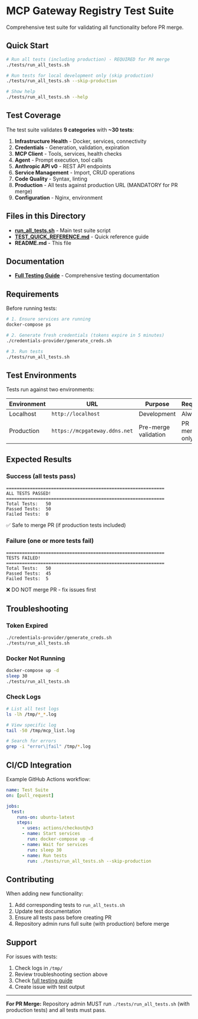 # MCP Gateway Registry Test Suite

Comprehensive test suite for validating all functionality before PR merge.

## Quick Start

```bash
# Run all tests (including production) - REQUIRED for PR merge
./tests/run_all_tests.sh

# Run tests for local development only (skip production)
./tests/run_all_tests.sh --skip-production

# Show help
./tests/run_all_tests.sh --help
```

## Test Coverage

The test suite validates **9 categories** with **~30 tests**:

1. **Infrastructure Health** - Docker, services, connectivity
2. **Credentials** - Generation, validation, expiration
3. **MCP Client** - Tools, services, health checks
4. **Agent** - Prompt execution, tool calls
5. **Anthropic API v0** - REST API endpoints
6. **Service Management** - Import, CRUD operations
7. **Code Quality** - Syntax, linting
8. **Production** - All tests against production URL (MANDATORY for PR merge)
9. **Configuration** - Nginx, environment

## Files in this Directory

- **[run_all_tests.sh](run_all_tests.sh)** - Main test suite script
- **[TEST_QUICK_REFERENCE.md](TEST_QUICK_REFERENCE.md)** - Quick reference guide
- **README.md** - This file

## Documentation

- **[Full Testing Guide](../docs/testing.md)** - Comprehensive testing documentation

## Requirements

Before running tests:

```bash
# 1. Ensure services are running
docker-compose ps

# 2. Generate fresh credentials (tokens expire in 5 minutes)
./credentials-provider/generate_creds.sh

# 3. Run tests
./tests/run_all_tests.sh
```

## Test Environments

Tests run against two environments:

| Environment | URL | Purpose | Required |
|-------------|-----|---------|----------|
| Localhost | `http://localhost` | Development | Always |
| Production | `https://mcpgateway.ddns.net` | Pre-merge validation | PR merge only |

## Expected Results

### Success (all tests pass)
```
============================================================
ALL TESTS PASSED!
============================================================
Total Tests:   50
Passed Tests:  50
Failed Tests:  0
```

✅ Safe to merge PR (if production tests included)

### Failure (one or more tests fail)
```
============================================================
TESTS FAILED!
============================================================
Total Tests:   50
Passed Tests:  45
Failed Tests:  5
```

❌ DO NOT merge PR - fix issues first

## Troubleshooting

### Token Expired
```bash
./credentials-provider/generate_creds.sh
./tests/run_all_tests.sh
```

### Docker Not Running
```bash
docker-compose up -d
sleep 30
./tests/run_all_tests.sh
```

### Check Logs
```bash
# List all test logs
ls -lh /tmp/*_*.log

# View specific log
tail -50 /tmp/mcp_list.log

# Search for errors
grep -i "error\|fail" /tmp/*.log
```

## CI/CD Integration

Example GitHub Actions workflow:

```yaml
name: Test Suite
on: [pull_request]

jobs:
  test:
    runs-on: ubuntu-latest
    steps:
      - uses: actions/checkout@v3
      - name: Start services
        run: docker-compose up -d
      - name: Wait for services
        run: sleep 30
      - name: Run tests
        run: ./tests/run_all_tests.sh --skip-production
```

## Contributing

When adding new functionality:

1. Add corresponding tests to `run_all_tests.sh`
2. Update test documentation
3. Ensure all tests pass before creating PR
4. Repository admin runs full suite (with production) before merge

## Support

For issues with tests:

1. Check logs in `/tmp/`
2. Review troubleshooting section above
3. Check [full testing guide](../docs/testing.md)
4. Create issue with test output

---

**For PR Merge:** Repository admin MUST run `./tests/run_all_tests.sh` (with production tests) and all tests must pass.
